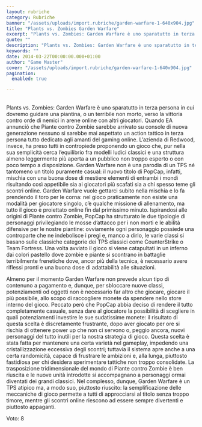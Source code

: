 ```yaml
---
layout: rubriche
category: Rubriche
banner: "/assets/uploads/import.rubriche/garden-warfare-1-640x904.jpg"
title: "Plants vs. Zombies Garden Warfare"
excerpt: "Plants vs. Zombies: Garden Warfare è uno sparatutto in terza persona in cui dovremo guidare una piantina, o un terribile non morto, verso la vittoria contro orde di nemici in arene online con altri giocatori. Quando EA annunciò che Piante contro Zombie sarebbe arrivato su console di nuova generazione nessuno si sarebbe mai aspettato un action tattico in terza [&hellip"
quote: ""
description: "Plants vs. Zombies: Garden Warfare è uno sparatutto in terza persona in cui dovremo guidare una piantina, o un terribile non morto, verso la vittoria contro orde di nemici in arene online con altri giocatori. Quando EA annunciò che Piante contro Zombie sarebbe arrivato su console di nuova generazione nessuno si sarebbe mai aspettato un action tattico in terza [&hellip"
keywords: ""
date: 2014-03-22T00:00:00.000+01:00
author: "Game Master"
cover: "/assets/uploads/import.rubriche/garden-warfare-1-640x904.jpg"
pagination:
  enabled: true

---
```


[](https://hotmc.com/wp-content/uploads/2014/03/garden-warfare-1.jpg)  
Plants vs. Zombies: Garden Warfare è uno sparatutto in terza persona in cui dovremo guidare una piantina, o un terribile non morto, verso la vittoria contro orde di nemici in arene online con altri giocatori. Quando EA annunciò che Piante contro Zombie sarebbe arrivato su console di nuova generazione nessuno si sarebbe mai aspettato un action tattico in terza persona tutto dedicato agli amanti del gaming online. L’azienda di Redwood, invece, ha preso tutti in contropiede proponendo un gioco che, pur nella sua semplicità cerca l’equilibrio fra modelli ludici classici e una struttura almeno leggermente più aperta a un pubblico non troppo esperto o con poco tempo a disposizione. Garden Warfare non è una parodia di un TPS né tantomeno un titolo puramente casual: il nuovo titolo di PopCap, infatti, mischia con una buona dose di mestiere elementi di entrambi i mondi risultando così appetibile sia ai giocatori più scafati sia a chi spesso teme gli scontri online. Garden Warfare vuole gettarci subito nella mischia e lo fa prendendo il toro per le corna: nel gioco praticamente non esiste una modalità per giocatore singolo, c’è qualche missione di allenamento, ma tutto il gioco è proiettato online fin dal primissimo minuto. Ispirandosi alle origini di Piante contro Zombie, PopCap ha strutturato le due tipologie di personaggi privilegiando le mosse d’attacco per i non morti e le abilità difensive per le nostre piantine: ovviamente ogni personaggio possiede una controparte che ne indebolisce i pregi e, manco a dirlo, le varie classi si basano sulle classiche categorie dei TPS classici come CounterStrike o Team Fortress. Una volta avviato il gioco si viene catapultati in un inferno dai colori pastello dove zombie e piante si scontrano in battaglie terribilmente frenetiche dove, ancor più della tecnica, è necessario avere riflessi pronti e una buona dose di adattabilità alle situazioni.

[](https://hotmc.com/wp-content/uploads/2014/03/garden-warfare-2.jpeg)

Almeno per il momento Garden Warfare non prevede alcun tipo di contenuno a pagamento e, dunque, per sbloccare nuove classi, potenziamenti od oggetti non è necessario far altro che giocare, giocare il più possibile, allo scopo di raccogliere monete da spendere nello store interno del gioco. Peccato però che PopCap abbia deciso di rendere il tutto completamente casuale, senza dare al giocatore la possibilità di scegliere in quali potenziamenti investire le sue sudatissime monete: il risultato di questa scelta è discretamente frustrante, dopo aver giocato per ore si rischia di ottenere power up che non ci servono o, peggio ancora, nuovi personaggi del tutto inutili per la nostra strategia di gioco. Questa scelta è stata fatta per mantenere una certa varietà nel gameplay, impedendo una cristallizzazione eccessiva degli scontri; tuttavia il sistema apre anche a una certa randomicità, capace di frustrare le ambizioni e, alla lunga, piuttosto fastidiosa per chi desidera sperimentare tattiche non troppo consolidate. La trasposizione tridimensionale del mondo di Piante contro Zombie è ben riuscita e le nuove unità introdotte si accompagnano a personaggi ormai diventati dei grandi classici. Nel complesso, dunque, Garden Warfare è un TPS atipico ma, a modo suo, piuttosto riuscito: la semplificazione delle meccaniche di gioco permette a tutti di approcciarsi al titolo senza troppo timore, mentre gli scontri online riescono ad essere sempre divertenti e piuttosto appaganti.

Voto: 8